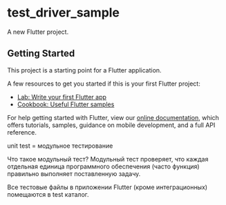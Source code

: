 # test_driver_sample

A new Flutter project.

## Getting Started

This project is a starting point for a Flutter application.

A few resources to get you started if this is your first Flutter project:

- [Lab: Write your first Flutter app](https://flutter.dev/docs/get-started/codelab)
- [Cookbook: Useful Flutter samples](https://flutter.dev/docs/cookbook)

For help getting started with Flutter, view our
[online documentation](https://flutter.dev/docs), which offers tutorials,
samples, guidance on mobile development, and a full API reference.


unit test = модульное тестирование

Что такое модульный тест? Модульный тест проверяет,
что каждая отдельная единица программного обеспечения (часто функция) правильно выполняет поставленную задачу.

Все тестовые файлы в приложении Flutter (кроме интеграционных) помещаются в test каталог.

